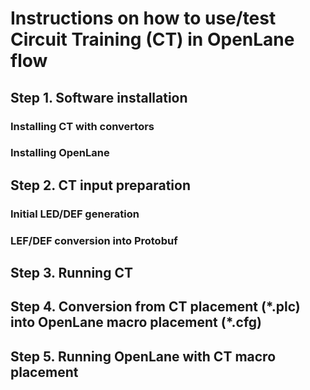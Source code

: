 # Instructions on how to use/test Circuit Training (CT) in OpenLane flow

## Step 1. Software installation

### Installing CT with convertors

### Installing OpenLane

## Step 2. CT input preparation

### Initial LED/DEF generation

### LEF/DEF conversion into Protobuf

## Step 3. Running CT

## Step 4. Conversion from CT placement (\*.plc) into OpenLane macro placement (\*.cfg)

## Step 5. Running OpenLane with CT macro placement

